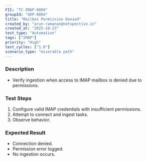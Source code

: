 ```yaml
---
FII: "TC-IMAP-0009"
groupId: "GRP-0004"
title: "Mailbox Permission Denied"
created_by: "arun-ramanan@netspective.in"
created_at: "2025-10-23"
test_type: "Automation"
tags: ["IMAP"]
priority: "High"
test_cycles: ["1.0"]
scenario_type: "miserable path"
---
```


### Description
- Verify ingestion when access to IMAP mailbox is denied due to permissions.

### Test Steps
1. Configure valid IMAP credentials with insufficient permissions.  
2. Attempt to connect and ingest tasks.  
3. Observe behavior.

### Expected Result
- Connection denied.  
- Permission error logged.  
- No ingestion occurs.
